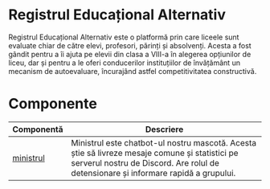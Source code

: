 # Registrul Educațional Alternativ
Registrul Educațional Alternativ este o platformă prin care liceele sunt evaluate chiar de către elevi, profesori, părinți și absolvenți. Acesta a fost gândit pentru a îi ajuta pe elevii din clasa a VIII-a în alegerea opțiunilor de liceu, dar și pentru a le oferi conducerilor instituțiilor de învățământ un mecanism de autoevaluare, încurajând astfel competitivitatea constructivă.

# Componente
| Componentă | Descriere |
|------------|-----------------------------------------------------------------------------------------------------------------------------------------------------------------------------------------|
| [ministrul](https://github.com/paubric/real/tree/master/ministrul) | Ministrul este chatbot-ul nostru mascotă. Acesta știe să livreze  mesaje comune și statistici pe serverul nostru de Discord. Are rolul de  detensionare și informare rapidă a grupului. |
